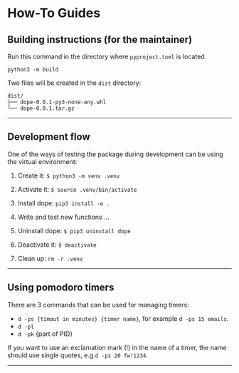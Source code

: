 # How-To Guides

## Building instructions (for the maintainer)

Run this command in the directory where `pyproject.toml` is located.
```
python3 -m build
```
Two files will be created in the `dist` directory:
```
dist/
├── dope-0.0.1-py3-none-any.whl
└── dope-0.0.1.tar.gz
```

***
## Development flow

One of the ways of testing the package during development can be using the virtual environment:

1. Create it:
`$ python3 -m venv .venv`

2. Activate it:
`$ source .venv/bin/activate`

3. Install dope:
`pip3 install -e .`

4. Write and test new functions ...

5. Uninstall dope:
`$ pip3 uninstall dope`

6. Deactivate it:
`$ deactivate`

7. Clean up:
`rm -r .venv`

***
## Using pomodoro timers

There are 3 commands that can be used for managing timers:
* `d -ps {timout in minutes} {timer name}`, for example `d -ps 15 emails`.
* `d -pl`
* `d -pk` {part of PID}

If you want to use an exclamation mark (!) in the name of a timer, the name should use single quotes, e.g.`d -ps 20 fw!1234`.

***